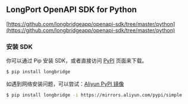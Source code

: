 ## LongPort OpenAPI SDK for Python

[https://github.com/longbridgeapp/openapi-sdk/tree/master/python](https://github.com/longbridgeapp/openapi-sdk/tree/master/python)

### 安装 SDK

你可以通过 Pip 安装 SDK，或者直接访问 [PyPI](https://pypi.org/project/longbridge/) 页面来下载。

```bash
$ pip install longbridge
```

如遇到网络安装问题，可以尝试：[Aliyun PyPI 镜像](https://mirrors.aliyun.com/pypi/simple)

```bash
$ pip install longbridge -i https://mirrors.aliyun.com/pypi/simple
```
